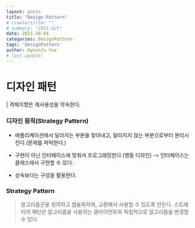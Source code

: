 ```yaml
---
layout: posts
title: "Design Pattern"
# crawlertitle: ""
# summary: "2021.Oct"
date: 2021-10-04
categories: DesignPattern
tags: 'DesignPattern'
author: HyeonJu Yoo
# last update:
---
```

# 디자인 패턴
| 객체지향은 재사용성을 약속한다.

### 디자인 원칙(Strategy Pattern)
-  애플리케이션에서 달라지는 부분을 찾아내고, 달라지지 않는 부분으로부터 분리시킨다.(문제를 파악한다.)

- 구현이 아닌 인터페이스에 맞춰서 프로그래밍한다.(행동 디자인) -> 인터페이스는 클래스에서 구현할 수 있다.

- 상속보다는 구성을 활용한다.


### Strategy Pattern
> 알고리즘군을 정의하고 캡슐화하여, 교환해서 사용할 수 있도록 만든다. 스트래티지 패턴은 알고리즘을 사용하는 클라이언트와 독립적으로 알고리즘을 변경할 수 있다.
